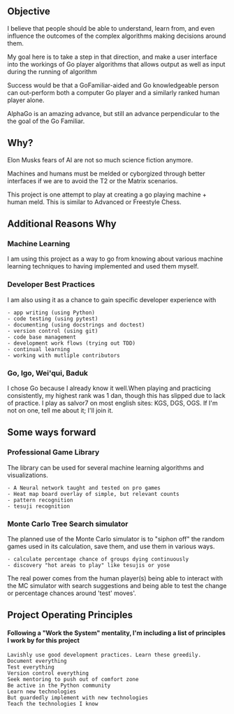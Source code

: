 ## Objective
I believe that people should be able to understand, learn from, and even influence the outcomes of the complex algorithms making decisions around them.

My goal here is to take a step in that direction, and make a user interface into the workings of Go player algorithms that allows output as well as input during the running of algorithm

Success would be that a GoFamiliar-aided and Go knowledgeable person can out-perform both a computer Go player and a similarly ranked human player alone.

AlphaGo is an amazing advance, but still an advance perpendicular to the the goal of the Go Familiar.

## Why?
Elon Musks fears of AI are not so much science fiction anymore.

Machines and humans must be melded or cyborgized through better interfaces if we are to avoid the T2 or the Matrix scenarios.

This project is one attempt to play at creating a go playing machine + human meld.
This is similar to Advanced or Freestyle Chess.

## Additional Reasons Why
### Machine Learning
I am using this project as a way to go from knowing about various machine learning techniques to having implemented and used them myself.

### Developer Best Practices
I am also using it as a chance to gain specific developer experience with

    - app writing (using Python)
    - code testing (using pytest)
    - documenting (using docstrings and doctest)
    - version control (using git)
    - code base management
    - development work flows (trying out TDD)
    - continual learning
    - working with mutliple contributors

### Go, Igo, Wei'qui, Baduk
I chose Go because I already know it well.When playing and practicing consistently, my highest rank was 1 dan, though this has slipped due to lack of practice.
I play as salvor7 on most english sites: KGS, DGS, OGS.
If I'm not on one, tell me about it; I'll join it.


## Some ways forward

### Professional Game Library
The library can be used for several machine learning algorithms and visualizations.

    - A Neural network taught and tested on pro games
    - Heat map board overlay of simple, but relevant counts
    - pattern recognition
    - tesuji recognition

### Monte Carlo Tree Search simulator
The planned use of the Monte Carlo simulator is to "siphon off" the random games used in its calculation, save them, and use them in various ways.

    - calculate percentage chance of groups dying continuously
    - discovery "hot areas to play" like tesujis or yose

The real power comes from the human player(s) being able to interact with the MC simulator with search suggestions and being able to test the change or percentage chances around 'test' moves'.


## Project Operating Principles
#### Following a "Work the System" mentality, I'm including a list of principles I work by for this project

    Lavishly use good development practices. Learn these greedily.
    Document everything
    Test everything
    Version control everything
    Seek mentoring to push out of comfort zone
    Be active in the Python community
    Learn new technologies
    But guardedly implement with new technologies
    Teach the technologies I know